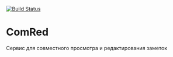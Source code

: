 [![Build Status](https://travis-ci.org/netweb-team/testing.svg?branch=main)](https://travis-ci.org/github/netweb-team/testing)
# ComRed
Сервис для совместного просмотра и редактирования заметок
